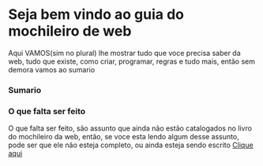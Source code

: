 # Seja bem vindo ao guia do mochileiro de web
Aqui VAMOS(sim no plural) lhe mostrar tudo que voce precisa saber da web, tudo que existe, como criar, programar, regras e tudo mais, então sem demora vamos ao sumario 

### Sumario




### O que falta ser feito
O que falta ser feito, são assunto que ainda não estão catalogados no livro do mochileiro da web, então, se voce esta lendo algum desse assunto, pode ser que ele não esteja completo, ou ainda esteja sendo escrito
[Clique aqui](./tarefas.md)
